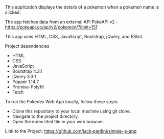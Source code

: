 This application displays the details of a pokemon when a pokemon name is clicked.

The app fetches data from an external API PokeAPI v2 - https://pokeapi.co/api/v2/pokemon/?limit=151

This app uses HTML, CSS, JavaScript, Bootstrap, jQuery, and ESlint.

Project dependencies

- HTML
- CSS
- JavaScript
- Bootstrap 4.3.1
- jQuery 3.3.1
- Popper 1.14.7
- Promise-Polyfill
- Fetch

To run the Pokedex Web App locally, follow these steps:

- Clone this repository to your local machine using git clone.
- Navigate to the project directory.
- Open the index.html file in your web browser.

Link to the Project:
https://github.com/jack-pardini/simple-js-app
